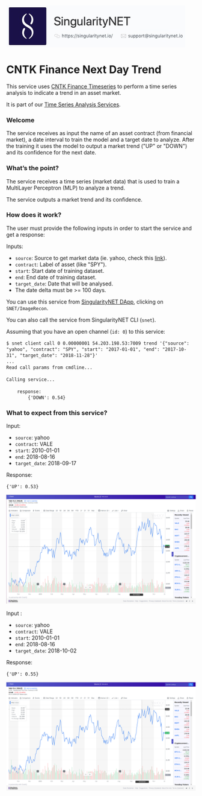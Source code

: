[issue-template]: ../../../issues/new?template=BUG_REPORT.md
[feature-template]: ../../../issues/new?template=FEATURE_REQUEST.md

![singnetlogo](../../assets/singnet-logo.jpg?raw=true 'SingularityNET')

# CNTK Finance Next Day Trend

This service uses [CNTK Finance Timeseries](https://github.com/Microsoft/CNTK/blob/master/Tutorials/CNTK_104_Finance_Timeseries_Basic_with_Pandas_Numpy.ipynb) 
to perform a time series analysis to indicate a trend in an asset market.

It is part of our [Time Series Analysis Services](https://github.com/singnet/time-series-analysis).

### Welcome

The service receives as input the name of an asset contract (from financial market), a date interval to train the model and a 
target date to analyze. After the training it uses the model to output a market trend ("UP" or "DOWN")
 and its confidence for the next date.

### What’s the point?

The service receives a time series (market data) that is used to train a MultiLayer Perceptron (MLP) to analyze a trend.

The service outputs a market trend and its confidence.

### How does it work?

The user must provide the following inputs in order to start the service and get a response:

Inputs:
  - `source`: Source to get market data (ie. yahoo, check this [link](https://github.com/pydata/pandas-datareader/blob/master/pandas_datareader/data.py#L306)).
  - `contract`: Label of asset (like "SPY").
  - `start`: Start date of training dataset.
  - `end`: End date of training dataset.
  - `target_date`: Date that will be analysed.
  - The date delta must be >= 100 days.

You can use this service from [SingularityNET DApp](http://alpha.singularitynet.io/), clicking on `SNET/ImageRecon`.

You can also call the service from SingularityNET CLI (`snet`).

Assuming that you have an open channel (`id: 0`) to this service:

```
$ snet client call 0 0.00000001 54.203.198.53:7009 trend '{"source": "yahoo", "contract": "SPY", "start": "2017-01-01", "end": "2017-10-31", "target_date": "2018-11-28"}'
...
Read call params from cmdline...

Calling service...

    response:
        {'DOWN': 0.54}
```

### What to expect from this service?

Input:

  - `source`: yahoo
  - `contract`: VALE
  - `start`: 2010-01-01
  - `end`: 2018-08-16
  - `target_date`: 2018-09-17

Response:

```
{'UP': 0.53}
```

![chart_vale_1](../../assets/users_guide/chart_1.png 'Chart_VALE')

Input :

  - `source`: yahoo
  - `contract`: VALE
  - `start`: 2010-01-01
  - `end`: 2018-08-16
  - `target_date`: 2018-10-02

Response:

```
{'UP': 0.55}
```

![chart_vale_2](../../assets/users_guide/chart_2.png 'Chart_VALE_2')
